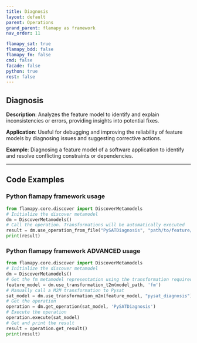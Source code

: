 ```yaml
---
title: Diagnosis
layout: default
parent: Operations
grand_parent: flamapy as framework
nav_order: 11

flamapy_sat: true
flamapy_bdd: false
flamapy_fm: false
cmd: false
facade: false
python: true
rest: false
---
```

## Diagnosis
**Description**: 
Analyzes the feature model to identify and explain inconsistencies or errors, providing insights into potential fixes.

**Application**: 
Useful for debugging and improving the reliability of feature models by diagnosing issues and suggesting corrective actions.

**Example**: 
Diagnosing a feature model of a software application to identify and resolve conflicting constraints or dependencies.

---
## Code Examples

### Python flamapy framework usage
```python
from flamapy.core.discover import DiscoverMetamodels
# Initialize the discover metamodel
dm = DiscoverMetamodels()
# Call the operation. Transformations will be automatically executed
result = dm.use_operation_from_file("PySATDiagnosis", "path/to/feature/model")
print(result)
```
### Python flamapy framework **ADVANCED** usage
```python
from flamapy.core.discover import DiscoverMetamodels
# Initialize the discover metamodel
dm = DiscoverMetamodels()
# Get the fm metamodel representation using the transformation required to get to the fm metamodel
feature_model = dm.use_transformation_t2m(model_path, 'fm')
# Manually call a M2M transformation to Pysat
sat_model = dm.use_transformation_m2m(feature_model, "pysat_diagnosis")
# Get the operation
operation = dm.get_operation(sat_model, 'PySATDiagnosis')
# Execute the operation
operation.execute(sat_model)
# Get and print the result
result = operation.get_result()
print(result)
```

